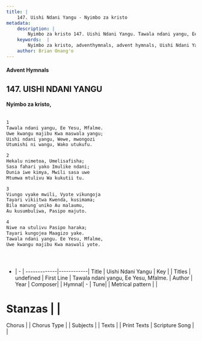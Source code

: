 ```yaml
---
title: |
    147. Uishi Ndani Yangu - Nyimbo za kristo
metadata:
    description: |
        Nyimbo za kristo 147. Uishi Ndani Yangu. Tawala ndani yangu, Ee Yesu, Mfalme.  Uwe kwangu majibu Kwa maswala yangu; Uishi ndani yangu, Wewe, mwongozi Utumishi ni wangu, Wako utukufu.  
    keywords:  |
        Nyimbo za kristo, adventhymnals, advent hymnals, Uishi Ndani Yangu, Tawala ndani yangu, Ee Yesu, Mfalme. . 
    author: Brian Onang'o
---
```


#### Advent Hymnals
## 147. UISHI NDANI YANGU
####  Nyimbo za kristo,

```txt

1
Tawala ndani yangu, Ee Yesu, Mfalme. 
Uwe kwangu majibu Kwa maswala yangu;
Uishi ndani yangu, Wewe, mwongozi
Utumishi ni wangu, Wako utukufu.

2
Hekalu nimetoa, Umelisafisha;
Sasa fahari yako Imulike ndani;
Dunia iwe kimya, Mwili sasa uwe 
Mtumwa mtulivu Wa kukutii tu. 

3
Viungo vyake mwili, Vyote vikungoja 
Tayari vikiitwa Kwenda, kusimama; 
Bila manung`uniko Au malaumu, 
Au kusumbuliwa, Pasipo majuto.

4
Niwe na utulivu Pasipo haraka; 
Tayari kungojea Maagizo yake. 
Tawala ndani yangu. Ee Yesu, Mfalme, 
Uwe kwangu majibu Kwa maswali yote. 





```

- |   -  |
-------------|------------|
Title | Uishi Ndani Yangu |
Key |  |
Titles | undefined |
First Line | Tawala ndani yangu, Ee Yesu, Mfalme.  |
Author | 
Year | 
Composer| |
Hymnal|  - |
Tune|  |
Metrical pattern | |
# Stanzas |  |
Chorus |  |
Chorus Type |  |
Subjects | |
Texts |  |
Print Texts | 
Scripture Song |  |
    
